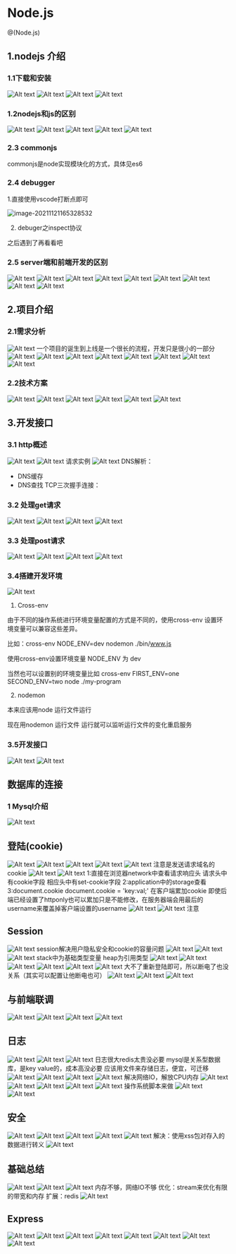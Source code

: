 # Node.js 

@(Node.js)

## 1.nodejs 介绍
### 1.1下载和安装
![Alt text](./1592964631793.png)
![Alt text](./1592964645661.png)
![Alt text](./1592964717248.png)
![Alt text](./1592964833983.png)
### 1.2nodejs和js的区别
![Alt text](./1592964399450.png)
![Alt text](./1592964420532.png)
![Alt text](./1592964440277.png)
![Alt text](./1592964463382.png)
![Alt text](./1592964512798.png)

### 2.3 commonjs

commonjs是node实现模块化的方式，具体见es6

### 2.4 debugger

1.直接使用vscode打断点即可

![image-20211121165328532](node_ks.assets/image-20211121165328532.png)

2. debuger之inspect协议

之后遇到了再看看吧

### 2.5 server端和前端开发的区别
![Alt text](./1592967391161.png)
![Alt text](./1592967424298.png)
![Alt text](./1592967446393.png)
![Alt text](./1592967526682.png)
![Alt text](./1592967596394.png)
![Alt text](./1592967694995.png)
![Alt text](./1592967759607.png)
![Alt text](./1592967824865.png)
![Alt text](./1592967901197.png)

## 2.项目介绍
### 2.1需求分析
![Alt text](./1592968058006.png)
一个项目的诞生到上线是一个很长的流程，开发只是很小的一部分
![Alt text](./1592968181377.png)
![Alt text](./1592968260856.png)
![Alt text](./1592968368164.png)
![Alt text](./1592968382352.png)
![Alt text](./1592968395577.png)
![Alt text](./1592968409281.png)
![Alt text](./1592968422983.png)
![Alt text](./1592968465820.png)
### 2.2技术方案
![Alt text](./1592968560259.png)
![Alt text](./1592968613590.png)
![Alt text](./1592968627095.png)
![Alt text](./1592968705837.png)
![Alt text](./1592968749596.png)
![Alt text](./1592968917077.png)

## 3.开发接口
### 3.1 http概述
![Alt text](./1592969085646.png)
![Alt text](./1592969161681.png)
请求实例
![Alt text](./1592969221040.png)
DNS解析：
* DNS缓存
* DNS查找
TCP三次握手连接：
### 3.2 处理get请求
![Alt text](./1592969575781.png)
![Alt text](./1592969590960.png)
![Alt text](./1592969735488.png)
![Alt text](./1592969753473.png)

### 3.3 处理post请求
![Alt text](./1592976428005.png)
![Alt text](./1592976570149.png)
![Alt text](./1592978063783.png)
![Alt text](./1592978095169.png)
### 3.4搭建开发环境
![Alt text](./1592979224828.png)

1. Cross-env

由于不同的操作系统进行环境变量配置的方式是不同的，使用cross-env 设置环境变量可以兼容这些差异。

比如：cross-env NODE_ENV=dev nodemon ./bin/www.js

使用cross-env设置环境变量 NODE_ENV 为 dev

当然也可以设置别的环境变量比如 cross-env FIRST_ENV=one SECOND_ENV=two node ./my-program

2. nodemon

本来应该用node 运行文件运行

现在用nodemon 运行文件 运行就可以监听运行文件的变化重启服务

### 3.5开发接口
![Alt text](./1592985247699.png)
![Alt text](./1592985298902.png)
## 数据库的连接
### 1 Mysql介绍
![Alt text](./1593056915542.png)
## 登陆(cookie)
![Alt text](./1593140800591.png)
![Alt text](./1593140859493.png)
![Alt text](./1593140964378.png)
![Alt text](./1593141028486.png)
![Alt text](./1593141429133.png)
注意是发送请求域名的cookie
![Alt text](./1593141488064.png)
![Alt text](./1593141570250.png)
1:直接在浏览器network中查看请求响应头
请求头中有cookie字段
相应头中有set-cookie字段
2:application中的storage查看
3:document.cookie
document.cookie = 'key:val;'
在客户端累加cookie
即使后端已经设置了httponly也可以累加只是不能修改，在服务器端会用最后的username来覆盖掉客户端设置的username
![Alt text](./1593141936642.png)
![Alt text](./1593153241350.png)
注意
## Session
![Alt text](./1593153537074.png)
session解决用户隐私安全和cookie的容量问题
![Alt text](./1593153550717.png)
![Alt text](./1593157802606.png)
![Alt text](./1593157879381.png)
stack中为基础类型变量
heap为引用类型
![Alt text](./1593157933483.png)
![Alt text](./1593158063551.png)
![Alt text](./1593158727949.png)
![Alt text](./1593158769144.png)
![Alt text](./1593158785727.png)
![Alt text](./1593158990859.png)
大不了重新登陆即可，所以断电了也没关系（其实可以配置让他断电也可）
![Alt text](./1593159106730.png)
![Alt text](./1593160380859.png)
![Alt text](./1593160435102.png)
## 与前端联调
![Alt text](./1593170466007.png)
![Alt text](./1593174493665.png)
![Alt text](./1593174504796.png)
![Alt text](./1593393438785.png)
## 日志
![Alt text](./1593393727896.png)
![Alt text](./1593393823616.png)
![Alt text](./1593393877249.png)
日志很大redis太贵没必要
mysql是关系型数据库，是key value的，成本高没必要
应该用文件来存储日志，便宜，可迁移
![Alt text](./1593395763163.png)
![Alt text](./1593395783399.png)
![Alt text](./1593395943597.png)
![Alt text](./1593395973123.png)
解决网络IO，解放CPU内存
![Alt text](./1593396075467.png)
![Alt text](./1593396452153.png)
![Alt text](./1593396534899.png)
![Alt text](./1593397786125.png)
![Alt text](./1593398000029.png)
操作系统脚本来做
![Alt text](./1593398364163.png)
![Alt text](./1593398860140.png)
## 安全
![Alt text](./1593398985064.png)
![Alt text](./1593399037016.png)
![Alt text](./1593399154521.png)
![Alt text](./1593405781328.png)
![Alt text](./1593405811064.png)
解决：使用xss包对存入的数据进行转义
![Alt text](./1593407895763.png)
## 基础总结
![Alt text](./1593409422442.png)
![Alt text](./1593409592479.png)
![Alt text](./1593409759540.png)
内存不够，网络IO不够
优化：stream来优化有限的带宽和内存
扩展：redis
![Alt text](./1593409866889.png)
## Express
![Alt text](./1593428044828.png)
![Alt text](./1593428262876.png)
![Alt text](./1593433707245.png)
![Alt text](./1593435915596.png)
![Alt text](./1593435945646.png)
![Alt text](./1593480689875.png)
![Alt text](./1593481667600.png)
![Alt text](./1593482127488.png)

